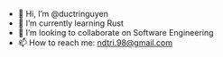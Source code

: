 - 👋 Hi, I’m @ductringuyen
- 🌱 I’m currently learning Rust
- 💞️ I’m looking to collaborate on Software Engineering
- 📫 How to reach me: ndtri.98@gmail.com

<!---
ductringuyen/ductringuyen is a ✨ special ✨ repository because its `README.md` (this file) appears on your GitHub profile.
You can click the Preview link to take a look at your changes.
--->
